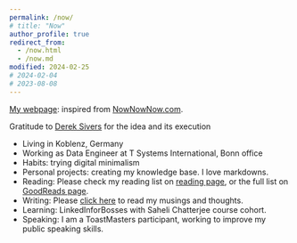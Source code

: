 ```yaml
---
permalink: /now/
# title: "Now"
author_profile: true
redirect_from: 
  - /now.html
  - /now.md
modified: 2024-02-25
# 2024-02-04
# 2023-08-08
---
```

<!-- About Aditya -->
[My webpage](https://nownownow.com/p/lQgZ): inspired from [NowNowNow.com](https://nownownow.com/).

Gratitude to [Derek Sivers](https://sive.rs/) for the idea and its execution

* Living in Koblenz, Germany
* Working as Data Engineer at T Systems International, Bonn office
* Habits: trying digital minimalism
* Personal projects: creating my knowledge base. I love markdowns.
* Reading: Please check my reading list on [reading page](https://adityam582.github.io/reading/), or the full list on [GoodReads page](https://www.goodreads.com/user/show/5350472-aditya-mehta).
* Writing: Please [click here](https://adityam582.github.io/writing/) to read my musings and thoughts.
* Learning: LinkedInforBosses with  Saheli Chatterjee course cohort.
* Speaking: I am a ToastMasters participant, working to improve my public speaking skills.
<!-- * Working on Master Thesis: scheduled delivery 30 July Applying for relevant job opportunities -->
<!-- * Teaching as a tutor for the course "Web Information Retrieval" -->
<!-- Solving practice questions to prepare for AWS SAA certification -->
<!-- * Preparing for AWS ML Specialty certification -->